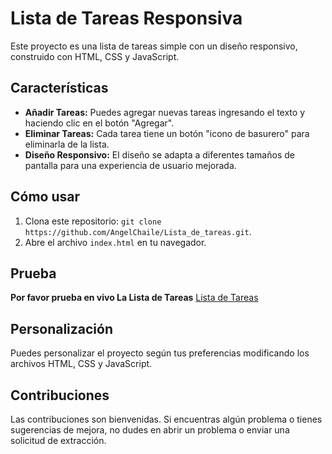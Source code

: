 # Lista de Tareas Responsiva

Este proyecto es una lista de tareas simple con un diseño responsivo, construido con HTML, CSS y JavaScript.

## Características

- **Añadir Tareas:** Puedes agregar nuevas tareas ingresando el texto y haciendo clic en el botón "Agregar".
- **Eliminar Tareas:** Cada tarea tiene un botón "icono de basurero" para eliminarla de la lista.
- **Diseño Responsivo:** El diseño se adapta a diferentes tamaños de pantalla para una experiencia de usuario mejorada.

## Cómo usar

1. Clona este repositorio: `git clone https://github.com/AngelChaile/Lista_de_tareas.git`.
2. Abre el archivo `index.html` en tu navegador.

## Prueba
**Por favor prueba en vivo La Lista de Tareas**
[Lista de Tareas](https://angelchaile.github.io/Lista_de_tareas/ "Lista_de_tareas")

## Personalización

Puedes personalizar el proyecto según tus preferencias modificando los archivos HTML, CSS y JavaScript.

## Contribuciones

Las contribuciones son bienvenidas. Si encuentras algún problema o tienes sugerencias de mejora, no dudes en abrir un problema o enviar una solicitud de extracción.

